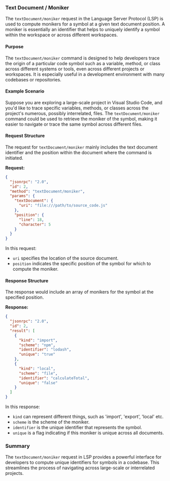 ### Text Document / Moniker

The `textDocument/moniker` request in the Language Server Protocol (LSP) is used to compute monikers for a symbol at a given text document position. A moniker is essentially an identifier that helps to uniquely identify a symbol within the workspace or across different workspaces.

#### Purpose

The `textDocument/moniker` command is designed to help developers trace the origin of a particular code symbol such as a variable, method, or class across different systems or tools, even across different projects or workspaces. It is especially useful in a development environment with many codebases or repositories.

#### Example Scenario

Suppose you are exploring a large-scale project in Visual Studio Code, and you'd like to trace specific variables, methods, or classes across the project's numerous, possibly interrelated, files. The `textDocument/moniker` command could be used to retrieve the moniker of the symbol, making it easier to navigate or trace the same symbol across different files.

#### Request Structure

The request for `textDocument/moniker` mainly includes the text document identifier and the position within the document where the command is initiated.

**Request:**

```json
{
  "jsonrpc": "2.0",
  "id": 2,
  "method": "textDocument/moniker",
  "params": {
    "textDocument": {
      "uri": "file:///path/to/source_code.js"
    },
    "position": {
      "line": 18,
      "character": 5
    }
  }
}
```

In this request:
- `uri` specifies the location of the source document.
- `position` indicates the specific position of the symbol for which to compute the moniker.

#### Response Structure

The response would include an array of monikers for the symbol at the specified position.

**Response:**

```json
{
  "jsonrpc": "2.0",
  "id": 2,
  "result": [
    {
      "kind": "import",
      "scheme": "npm",
      "identifier": "lodash",
      "unique": "true"
    },
    {
      "kind": "local",
      "scheme": "file",
      "identifier": "calculateTotal",
      "unique": "false"
    }
  ]
}
```

In this response:
- `kind` can represent different things, such as 'import', 'export', 'local' etc.
- `scheme` is the scheme of the moniker.
- `identifier` is the unique identifier that represents the symbol.
- `unique` is a flag indicating if this moniker is unique across all documents.

### Summary

The `textDocument/moniker` request in LSP provides a powerful interface for developers to compute unique identifiers for symbols in a codebase. This streamlines the process of navigating across large-scale or interrelated projects.